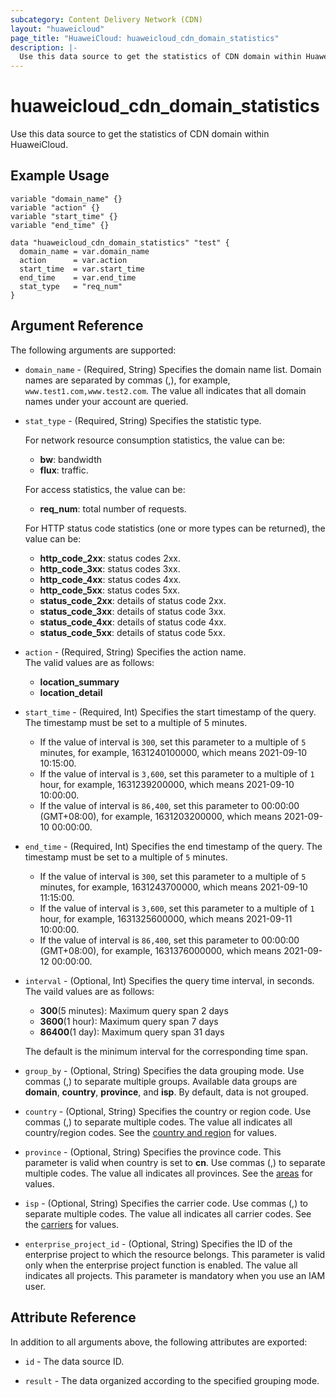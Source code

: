 ```yaml
---
subcategory: Content Delivery Network (CDN)
layout: "huaweicloud"
page_title: "HuaweiCloud: huaweicloud_cdn_domain_statistics"
description: |-
  Use this data source to get the statistics of CDN domain within HuaweiCloud.
---
```


# huaweicloud_cdn_domain_statistics

Use this data source to get the statistics of CDN domain within HuaweiCloud.

## Example Usage

```hcl
variable "domain_name" {}
variable "action" {}
variable "start_time" {}
variable "end_time" {}

data "huaweicloud_cdn_domain_statistics" "test" {
  domain_name = var.domain_name
  action      = var.action
  start_time  = var.start_time
  end_time    = var.end_time
  stat_type   = "req_num"
}
```

## Argument Reference

The following arguments are supported:

* `domain_name` - (Required, String) Specifies the domain name list.
  Domain names are separated by commas (,), for example, `www.test1.com,www.test2.com`.
  The value all indicates that all domain names under your account are queried.

* `stat_type` - (Required, String) Specifies the statistic type.

  For network resource consumption statistics, the value can be:
  + **bw**: bandwidth
  + **flux**: traffic.

  For access statistics, the value can be:
  + **req_num**: total number of requests.

  For HTTP status code statistics (one or more types can be returned), the value can be:
  + **http_code_2xx**: status codes 2xx.
  + **http_code_3xx**: status codes 3xx.
  + **http_code_4xx**: status codes 4xx.
  + **http_code_5xx**: status codes 5xx.
  + **status_code_2xx**: details of status code 2xx.
  + **status_code_3xx**: details of status code 3xx.
  + **status_code_4xx**: details of status code 4xx.
  + **status_code_5xx**: details of status code 5xx.

* `action` - (Required, String) Specifies the action name.  
  The valid values are as follows:
  + **location_summary**
  + **location_detail**

* `start_time` - (Required, Int) Specifies the start timestamp of the query.
  The timestamp must be set to a multiple of 5 minutes.
  + If the value of interval is `300`, set this parameter to a multiple of `5` minutes,
    for example, 1631240100000, which means 2021-09-10 10:15:00.
  + If the value of interval is `3,600`, set this parameter to a multiple of `1` hour,
    for example, 1631239200000, which means 2021-09-10 10:00:00.
  + If the value of interval is `86,400`, set this parameter to 00:00:00 (GMT+08:00),
    for example, 1631203200000, which means 2021-09-10 00:00:00.

* `end_time` - (Required, Int) Specifies the end timestamp of the query.
  The timestamp must be set to a multiple of `5` minutes.
  + If the value of interval is `300`, set this parameter to a multiple of `5` minutes,
    for example, 1631243700000, which means 2021-09-10 11:15:00.
  + If the value of interval is `3,600`, set this parameter to a multiple of `1` hour,
    for example, 1631325600000, which means 2021-09-11 10:00:00.
  + If the value of interval is `86,400`, set this parameter to 00:00:00 (GMT+08:00),
    for example, 1631376000000, which means 2021-09-12 00:00:00.

* `interval` - (Optional, Int) Specifies the query time interval, in seconds.  
  The vaild values are as follows:
  + **300**(5 minutes): Maximum query span 2 days
  + **3600**(1 hour): Maximum query span 7 days
  + **86400**(1 day): Maximum query span 31 days

  The default is the minimum interval for the corresponding time span.

* `group_by` - (Optional, String) Specifies the data grouping mode. Use commas (,) to separate multiple groups.
  Available data groups are **domain**, **country**, **province**, and **isp**. By default, data is not grouped.

* `country` - (Optional, String) Specifies the country or region code. Use commas (,) to separate multiple codes.
  The value all indicates all country/region codes.
  See the [country and region](https://support.huaweicloud.com/intl/en-us/api-cdn/cdn_02_0089.html) for values.

* `province` - (Optional, String) Specifies the province code. This parameter is valid when country is set to **cn**.
  Use commas (,) to separate multiple codes. The value all indicates all provinces.
  See the [areas](https://support.huaweicloud.com/intl/en-us/api-cdn/cdn_02_0074.html) for values.

* `isp` - (Optional, String) Specifies the carrier code. Use commas (,) to separate multiple codes.
  The value all indicates all carrier codes.
  See the [carriers](https://support.huaweicloud.com/intl/en-us/api-cdn/cdn_02_0075.html) for values.

* `enterprise_project_id` - (Optional, String) Specifies the ID of the enterprise project to which the resource belongs.
  This parameter is valid only when the enterprise project function is enabled.
  The value all indicates all projects. This parameter is mandatory when you use an IAM user.

## Attribute Reference

In addition to all arguments above, the following attributes are exported:

* `id` - The data source ID.

* `result` - The data organized according to the specified grouping mode.
